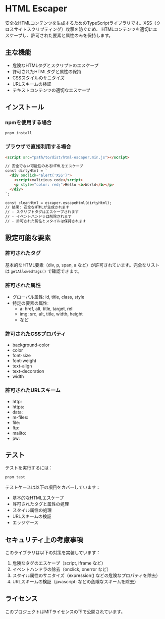 # HTML Escaper

安全なHTMLコンテンツを生成するためのTypeScriptライブラリです。XSS（クロスサイトスクリプティング）攻撃を防ぐため、
HTMLコンテンツを適切にエスケープし、許可された要素と属性のみを保持します。

## 主な機能

- 危険なHTMLタグとスクリプトのエスケープ
- 許可されたHTMLタグと属性の保持
- CSSスタイルのサニタイズ
- URLスキームの検証
- テキストコンテンツの適切なエスケープ

## インストール

### npmを使用する場合

```bash
pnpm install
```

### ブラウザで直接利用する場合

```html
<script src="path/to/dist/html-escaper.min.js"></script>

// 安全でない可能性のあるHTMLをエスケープ
const dirtyHtml = `
  <div onclick="alert('XSS')">
    <script>malicious code</script>
    <p style="color: red;">Hello <b>World</b></p>
  </div>
`;

const cleanHtml = escaper.escapeHtml(dirtyHtml);
// 結果: 安全なHTMLが生成されます
// - スクリプトタグはエスケープされます
// - イベントハンドラは削除されます
// - 許可された属性とスタイルは保持されます
```

## 設定可能な要素

### 許可されたタグ

基本的なHTML要素（div, p, span, a など）が許可されています。完全なリストは `getAllowedTags()` で確認できます。

### 許可された属性

- グローバル属性: id, title, class, style
- 特定の要素の属性:
  - a: href, alt, title, target, rel
  - img: src, alt, title, width, height
  - など

### 許可されたCSSプロパティ

- background-color
- color
- font-size
- font-weight
- text-align
- text-decoration
- width

### 許可されたURLスキーム

- http:
- https:
- data:
- m-files:
- file:
- ftp:
- mailto:
- pw:

## テスト

テストを実行するには：

```bash
pnpm test
```

テストケースは以下の項目をカバーしています：

- 基本的なHTMLエスケープ
- 許可されたタグと属性の処理
- スタイル属性の処理
- URLスキームの検証
- エッジケース

## セキュリティ上の考慮事項

このライブラリは以下の対策を実装しています：

1. 危険なタグのエスケープ（script, iframe など）
2. イベントハンドラの除去（onclick, onerror など）
3. スタイル属性のサニタイズ（expression() などの危険なプロパティを除去）
4. URLスキームの検証（javascript: などの危険なスキームを除去）

## ライセンス

このプロジェクトはMITライセンスの下で公開されています。
